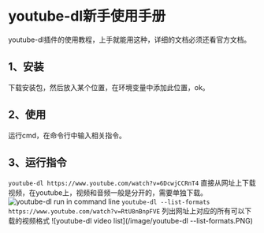 # youtube-dl新手使用手册
youtube-dl插件的使用教程，上手就能用这种，详细的文档必须还看官方文档。

## 1、安装
下载安装包，然后放入某个位置，在环境变量中添加此位置，ok。
## 2、使用
运行cmd，在命令行中输入相关指令。
## 3、运行指令
```youtube-dl https://www.youtube.com/watch?v=6DcwjCCRnT4``` 
直接从网址上下载视频，在youtube上，视频和音频一般是分开的，需要单独下载。
![youtube-dl run in command line](/image/youtube-dl%20001.PNG)
```youtube-dl --list-formats https://www.youtube.com/watch?v=RtU8nBnpFVE```
列出网址上对应的所有可以下载的视频格式
![youtube-dl video list](/image/youtube-dl --list-formats.PNG)